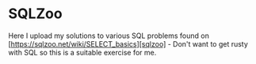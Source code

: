 # SQLZoo

Here I upload my solutions to various SQL problems found on [https://sqlzoo.net/wiki/SELECT_basics][sqlzoo] - Don't want to get rusty with SQL so this is a suitable exercise for me.
